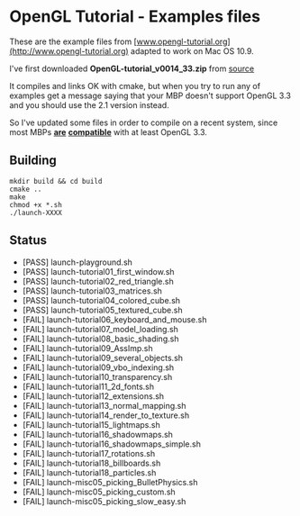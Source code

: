 # OpenGL Tutorial - Examples files

These are the example files from [www.opengl-tutorial.org](http://www.opengl-tutorial.org) adapted to work on Mac OS 10.9.

I've first downloaded **OpenGL-tutorial_v0014_33.zip** from [source](http://www.opengl-tutorial.org/wp-content/uploads/2011/05/OpenGL-tutorial_v0014_33.zip)

It compiles and links OK with cmake, but when you try to run any of examples get a message saying that your MBP doesn't support OpenGL 3.3 and you should use the 2.1 version instead.

So I've updated some files in order to compile on a recent system, since most MBPs [**are**](http://support.apple.com/kb/HT5942) [**compatible**](https://developer.apple.com/graphicsimaging/opengl/capabilities/index.html) with at least OpenGL 3.3.

## Building

    mkdir build && cd build
    cmake ..
    make
    chmod +x *.sh
    ./launch-XXXX

## Status

 * [PASS] launch-playground.sh
 * [PASS] launch-tutorial01_first_window.sh
 * [PASS] launch-tutorial02_red_triangle.sh
 * [PASS] launch-tutorial03_matrices.sh
 * [PASS] launch-tutorial04_colored_cube.sh
 * [PASS] launch-tutorial05_textured_cube.sh
 * [FAIL] launch-tutorial06_keyboard_and_mouse.sh
 * [FAIL] launch-tutorial07_model_loading.sh
 * [FAIL] launch-tutorial08_basic_shading.sh
 * [FAIL] launch-tutorial09_AssImp.sh
 * [FAIL] launch-tutorial09_several_objects.sh
 * [FAIL] launch-tutorial09_vbo_indexing.sh
 * [FAIL] launch-tutorial10_transparency.sh
 * [FAIL] launch-tutorial11_2d_fonts.sh
 * [FAIL] launch-tutorial12_extensions.sh
 * [FAIL] launch-tutorial13_normal_mapping.sh
 * [FAIL] launch-tutorial14_render_to_texture.sh
 * [FAIL] launch-tutorial15_lightmaps.sh
 * [FAIL] launch-tutorial16_shadowmaps.sh
 * [FAIL] launch-tutorial16_shadowmaps_simple.sh
 * [FAIL] launch-tutorial17_rotations.sh
 * [FAIL] launch-tutorial18_billboards.sh
 * [FAIL] launch-tutorial18_particles.sh
 * [FAIL] launch-misc05_picking_BulletPhysics.sh
 * [FAIL] launch-misc05_picking_custom.sh
 * [FAIL] launch-misc05_picking_slow_easy.sh
